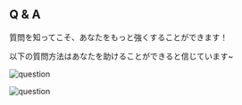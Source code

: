 ## Q & A

質問を知ってこそ、あなたをもっと強くすることができます！

以下の質問方法はあなたを助けることができると信じています~

![question](/assets/question1.png)

![question](/assets/question2.png)

